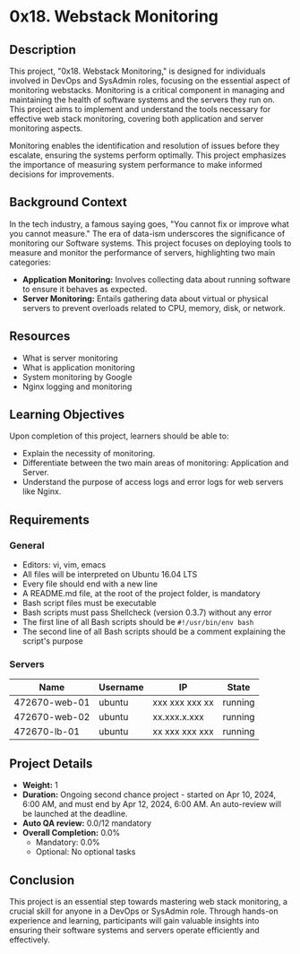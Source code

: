 # 0x18. Webstack Monitoring

## Description

This project, "0x18. Webstack Monitoring," is designed for individuals involved in DevOps and SysAdmin roles, focusing on the essential aspect of monitoring webstacks. Monitoring is a critical component in managing and maintaining the health of software systems and the servers they run on. This project aims to implement and understand the tools necessary for effective web stack monitoring, covering both application and server monitoring aspects.

Monitoring enables the identification and resolution of issues before they escalate, ensuring the systems perform optimally. This project emphasizes the importance of measuring system performance to make informed decisions for improvements.

## Background Context

In the tech industry, a famous saying goes, "You cannot fix or improve what you cannot measure." The era of data-ism underscores the significance of monitoring our Software systems. This project focuses on deploying tools to measure and monitor the performance of servers, highlighting two main categories:

- **Application Monitoring:** Involves collecting data about running software to ensure it behaves as expected.
- **Server Monitoring:** Entails gathering data about virtual or physical servers to prevent overloads related to CPU, memory, disk, or network.

## Resources

- What is server monitoring
- What is application monitoring
- System monitoring by Google
- Nginx logging and monitoring

## Learning Objectives

Upon completion of this project, learners should be able to:

- Explain the necessity of monitoring.
- Differentiate between the two main areas of monitoring: Application and Server.
- Understand the purpose of access logs and error logs for web servers like Nginx.

## Requirements

### General

- Editors: vi, vim, emacs
- All files will be interpreted on Ubuntu 16.04 LTS
- Every file should end with a new line
- A README.md file, at the root of the project folder, is mandatory
- Bash script files must be executable
- Bash scripts must pass Shellcheck (version 0.3.7) without any error
- The first line of all Bash scripts should be `#!/usr/bin/env bash`
- The second line of all Bash scripts should be a comment explaining the script's purpose

### Servers

| Name          | Username | IP             | State   |
|---------------|----------|----------------|---------|
| 472670-web-01 | ubuntu   | xxx xxx xxx xx | running |
| 472670-web-02 | ubuntu   | xx.xxx.x.xxx   | running |
| 472670-lb-01  | ubuntu   | xx xxx xxx xxx | running |

## Project Details

- **Weight:** 1
- **Duration:** Ongoing second chance project - started on Apr 10, 2024, 6:00 AM, and must end by Apr 12, 2024, 6:00 AM. An auto-review will be launched at the deadline.
- **Auto QA review:** 0.0/12 mandatory
- **Overall Completion:** 0.0%
  - Mandatory: 0.0%
  - Optional: No optional tasks

## Conclusion

This project is an essential step towards mastering web stack monitoring, a crucial skill for anyone in a DevOps or SysAdmin role. Through hands-on experience and learning, participants will gain valuable insights into ensuring their software systems and servers operate efficiently and effectively.
